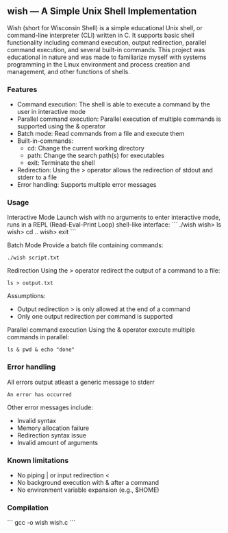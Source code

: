 <h2>wish — A Simple Unix Shell Implementation</h2>

Wish (short for Wisconsin Shell) is a simple educational Unix shell, or command-line interpreter (CLI) written in C. It supports basic shell functionality including command execution, output redirection, parallel command execution, and several built-in commands. This project was educational in nature and was made to familiarize myself with systems programming in the Linux environment and process creation and management, and other functions of shells.


<h3>Features</h3>

- Command execution: The shell is able to execute a command by the user in interactive mode
- Parallel command execution: Parallel execution of multiple commands is supported using the & operator 
- Batch mode: Read commands from a file and execute them
- Built-in-commands:
    - cd: Change the current working directory
    - path: Change the search path(s) for executables
    - exit: Terminate the shell
- Redirection: Using the > operator allows the redirection of stdout and stderr to a file
- Error handling: Supports multiple error messages


<h3> Usage</h3>
Interactive Mode
Launch wish with no arguments to enter interactive mode, runs in a REPL (Read-Eval-Print Loop) shell-like interface:
```
./wish
wish> ls
wish> cd ..
wish> exit
```

Batch Mode
Provide a batch file containing commands:
```
./wish script.txt
```

Redirection
Using the > operator redirect the output of a command to a file:
```
ls > output.txt
```
Assumptions:
- Output redirection > is only allowed at the end of a command
- Only one output redirection per command is supported


Parallel command execution
Using the & operator execute multiple commands in parallel:
```
ls & pwd & echo "done"
```


<h3>Error handling</h3>

All errors output atleast a generic message to stderr
```
An error has occurred
```

Other error messages include:
- Invalid syntax
- Memory allocation failure
- Redirection syntax issue
- Invalid amount of arguments


<h3>Known limitations</h3>

- No piping | or input redirection <
- No background execution with & after a command
- No environment variable expansion (e.g., $HOME)


<h3>Compilation</h3>
```
gcc -o wish wish.c
```
